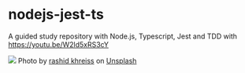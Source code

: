 # nodejs-jest-ts
A guided study repository with Node.js, Typescript, Jest and TDD with https://youtu.be/W2ld5xRS3cY

<img src="https://images.unsplash.com/photo-1565016943258-09f0853b9088?ixlib=rb-1.2.1&ixid=eyJhcHBfaWQiOjEyMDd9&auto=format&fit=crop&w=1250&q=80" />
<span>Photo by <a href="https://unsplash.com/@rush_intime?utm_source=unsplash&amp;utm_medium=referral&amp;utm_content=creditCopyText">rashid khreiss</a> on <a href="https://unsplash.com/t/architecture?utm_source=unsplash&amp;utm_medium=referral&amp;utm_content=creditCopyText">Unsplash</a></span>
